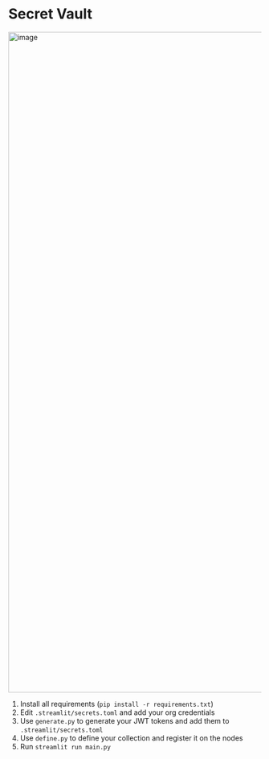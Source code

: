 # Secret Vault

<img width="1316" alt="image" src="https://github.com/user-attachments/assets/f7fc394e-a881-46c6-82df-4165d92e859d" />

1. Install all requirements (`pip install -r requirements.txt`)
2. Edit `.streamlit/secrets.toml` and add your org credentials
3. Use `generate.py` to generate your JWT tokens and add them to `.streamlit/secrets.toml`
4. Use `define.py` to define your collection and register it on the nodes
5. Run `streamlit run main.py`
